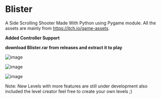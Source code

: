 # Blister 

A Side Scrolling Shooter Made With Python using Pygame module.
All the assets are mainly from https://itch.io/game-assets.


**Added Controller Support**

**download Blister.rar from releases and extract it to play**


![image](https://user-images.githubusercontent.com/82267672/177063617-1a6790fc-1800-4e50-803b-d09075aa18f8.png)





![image](https://user-images.githubusercontent.com/82267672/177063621-0083f33c-34a5-484b-8e3b-d614825ff927.png)



![image](https://user-images.githubusercontent.com/82267672/177063605-5e63c193-37e4-4020-853b-5046d42927ed.png)


Note: New Levels with more features are still under development also included the level creator feel free to create your own levels ;) 
